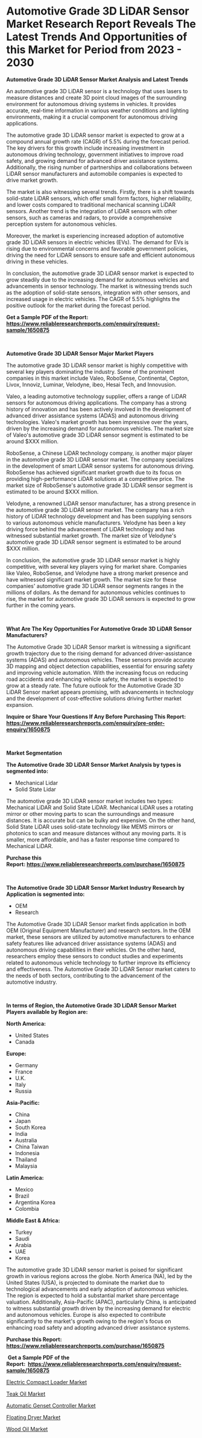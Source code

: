 <p><h1>Automotive Grade 3D LiDAR Sensor Market Research Report Reveals The Latest Trends And Opportunities of this Market for Period from 2023 - 2030</h1></p><p><strong>Automotive Grade 3D LiDAR Sensor Market Analysis and Latest Trends</strong></p>
<p><p>An automotive grade 3D LiDAR sensor is a technology that uses lasers to measure distances and create 3D point cloud images of the surrounding environment for autonomous driving systems in vehicles. It provides accurate, real-time information in various weather conditions and lighting environments, making it a crucial component for autonomous driving applications.</p><p>The automotive grade 3D LiDAR sensor market is expected to grow at a compound annual growth rate (CAGR) of 5.5% during the forecast period. The key drivers for this growth include increasing investment in autonomous driving technology, government initiatives to improve road safety, and growing demand for advanced driver assistance systems. Additionally, the rising number of partnerships and collaborations between LiDAR sensor manufacturers and automobile companies is expected to drive market growth.</p><p>The market is also witnessing several trends. Firstly, there is a shift towards solid-state LiDAR sensors, which offer small form factors, higher reliability, and lower costs compared to traditional mechanical scanning LiDAR sensors. Another trend is the integration of LiDAR sensors with other sensors, such as cameras and radars, to provide a comprehensive perception system for autonomous vehicles.</p><p>Moreover, the market is experiencing increased adoption of automotive grade 3D LiDAR sensors in electric vehicles (EVs). The demand for EVs is rising due to environmental concerns and favorable government policies, driving the need for LiDAR sensors to ensure safe and efficient autonomous driving in these vehicles.</p><p>In conclusion, the automotive grade 3D LiDAR sensor market is expected to grow steadily due to the increasing demand for autonomous vehicles and advancements in sensor technology. The market is witnessing trends such as the adoption of solid-state sensors, integration with other sensors, and increased usage in electric vehicles. The CAGR of 5.5% highlights the positive outlook for the market during the forecast period.</p></p>
<p><strong>Get a Sample PDF of the Report:&nbsp; <a href="https://www.reliableresearchreports.com/enquiry/request-sample/1650875">https://www.reliableresearchreports.com/enquiry/request-sample/1650875</a></strong></p>
<p>&nbsp;</p>
<p><strong>Automotive Grade 3D LiDAR Sensor Major Market Players</strong></p>
<p><p>The automotive grade 3D LiDAR sensor market is highly competitive with several key players dominating the industry. Some of the prominent companies in this market include Valeo, RoboSense, Continental, Cepton, Livox, Innoviz, Luminar, Velodyne, ibeo, Hesai Tech, and Innovusion.</p><p>Valeo, a leading automotive technology supplier, offers a range of LiDAR sensors for autonomous driving applications. The company has a strong history of innovation and has been actively involved in the development of advanced driver assistance systems (ADAS) and autonomous driving technologies. Valeo's market growth has been impressive over the years, driven by the increasing demand for autonomous vehicles. The market size of Valeo's automotive grade 3D LiDAR sensor segment is estimated to be around $XXX million.</p><p>RoboSense, a Chinese LiDAR technology company, is another major player in the automotive grade 3D LiDAR sensor market. The company specializes in the development of smart LiDAR sensor systems for autonomous driving. RoboSense has achieved significant market growth due to its focus on providing high-performance LiDAR solutions at a competitive price. The market size of RoboSense's automotive grade 3D LiDAR sensor segment is estimated to be around $XXX million.</p><p>Velodyne, a renowned LiDAR sensor manufacturer, has a strong presence in the automotive grade 3D LiDAR sensor market. The company has a rich history of LiDAR technology development and has been supplying sensors to various autonomous vehicle manufacturers. Velodyne has been a key driving force behind the advancement of LiDAR technology and has witnessed substantial market growth. The market size of Velodyne's automotive grade 3D LiDAR sensor segment is estimated to be around $XXX million.</p><p>In conclusion, the automotive grade 3D LiDAR sensor market is highly competitive, with several key players vying for market share. Companies like Valeo, RoboSense, and Velodyne have a strong market presence and have witnessed significant market growth. The market size for these companies' automotive grade 3D LiDAR sensor segments ranges in the millions of dollars. As the demand for autonomous vehicles continues to rise, the market for automotive grade 3D LiDAR sensors is expected to grow further in the coming years.</p></p>
<p>&nbsp;</p>
<p><strong>What Are The Key Opportunities For Automotive Grade 3D LiDAR Sensor Manufacturers?</strong></p>
<p><p>The Automotive Grade 3D LiDAR Sensor market is witnessing a significant growth trajectory due to the rising demand for advanced driver-assistance systems (ADAS) and autonomous vehicles. These sensors provide accurate 3D mapping and object detection capabilities, essential for ensuring safety and improving vehicle automation. With the increasing focus on reducing road accidents and enhancing vehicle safety, the market is expected to grow at a steady rate. The future outlook for the Automotive Grade 3D LiDAR Sensor market appears promising, with advancements in technology and the development of cost-effective solutions driving further market expansion.</p></p>
<p><strong>Inquire or Share Your Questions If Any Before Purchasing This Report: <a href="https://www.reliableresearchreports.com/enquiry/pre-order-enquiry/1650875">https://www.reliableresearchreports.com/enquiry/pre-order-enquiry/1650875</a></strong></p>
<p>&nbsp;</p>
<p><strong>Market Segmentation</strong></p>
<p><strong>The Automotive Grade 3D LiDAR Sensor Market Analysis by types is segmented into:</strong></p>
<p><ul><li>Mechanical Lidar</li><li>Solid State Lidar</li></ul></p>
<p><p>The automotive grade 3D LiDAR sensor market includes two types: Mechanical LiDAR and Solid State LiDAR. Mechanical LiDAR uses a rotating mirror or other moving parts to scan the surroundings and measure distances. It is accurate but can be bulky and expensive. On the other hand, Solid State LiDAR uses solid-state technology like MEMS mirrors or photonics to scan and measure distances without any moving parts. It is smaller, more affordable, and has a faster response time compared to Mechanical LiDAR.</p></p>
<p><strong>Purchase this Report:&nbsp;<a href="https://www.reliableresearchreports.com/purchase/1650875">https://www.reliableresearchreports.com/purchase/1650875</a></strong></p>
<p>&nbsp;</p>
<p><strong>The Automotive Grade 3D LiDAR Sensor Market Industry Research by Application is segmented into:</strong></p>
<p><ul><li>OEM</li><li>Research</li></ul></p>
<p><p>The Automotive Grade 3D LiDAR Sensor market finds application in both OEM (Original Equipment Manufacturer) and research sectors. In the OEM market, these sensors are utilized by automotive manufacturers to enhance safety features like advanced driver assistance systems (ADAS) and autonomous driving capabilities in their vehicles. On the other hand, researchers employ these sensors to conduct studies and experiments related to autonomous vehicle technology to further improve its efficiency and effectiveness. The Automotive Grade 3D LiDAR Sensor market caters to the needs of both sectors, contributing to the advancement of the automotive industry.</p></p>
<p>&nbsp;</p>
<p><strong>In terms of Region, the Automotive Grade 3D LiDAR Sensor Market Players available by Region are:</strong></p>
<p>
    <p> <strong> North America: </strong>
        <ul>
            <li>United States</li>
            <li>Canada</li>
        </ul>
        </p> 
    <p> <strong> Europe: </strong>
        <ul>
            <li>Germany</li>
            <li>France</li>
            <li>U.K.</li>
            <li>Italy</li>
            <li>Russia</li>
        </ul>
        </p> 
    <p> <strong> Asia-Pacific: </strong>
        <ul>
            <li>China</li>
            <li>Japan</li>
            <li>South Korea</li>
            <li>India</li>
            <li>Australia</li>
            <li>China Taiwan</li>
            <li>Indonesia</li>
            <li>Thailand</li>
            <li>Malaysia</li>
        </ul>
        </p> 
    <p> <strong> Latin America: </strong>
        <ul>
            <li>Mexico</li>
            <li>Brazil</li>
            <li>Argentina Korea</li>
            <li>Colombia</li>
        </ul>
        </p> 
    <p> <strong> Middle East & Africa: </strong>
        <ul>
            <li>Turkey</li>
            <li>Saudi</li>
            <li>Arabia</li>
            <li>UAE</li>
            <li>Korea</li>
        </ul>
    </p>
    </p>
<p><p>The automotive grade 3D LiDAR sensor market is poised for significant growth in various regions across the globe. North America (NA), led by the United States (USA), is projected to dominate the market due to technological advancements and early adoption of autonomous vehicles. The region is expected to hold a substantial market share percentage valuation. Additionally, Asia-Pacific (APAC), particularly China, is anticipated to witness substantial growth driven by the increasing demand for electric and autonomous vehicles. Europe is also expected to contribute significantly to the market's growth owing to the region's focus on enhancing road safety and adopting advanced driver assistance systems.</p></p>
<p><strong>Purchase this Report: <a href="https://www.reliableresearchreports.com/purchase/1650875">https://www.reliableresearchreports.com/purchase/1650875</a></strong></p>
<p>&nbsp;<strong>Get a Sample PDF of the Report:&nbsp;&nbsp;<a href="https://www.reliableresearchreports.com/enquiry/request-sample/1650875">https://www.reliableresearchreports.com/enquiry/request-sample/1650875</a></strong></p>
<p><strong></strong></p>
<p><p><a href="https://www.linkedin.com/pulse/electric-compact-loader-market-challenges-opportunities-gkebe/">Electric Compact Loader Market</a></p><p><a href="https://medium.com/@rosaleekoss/teak-oil-market-size-growth-forecast-2023-2030-b8744843b650">Teak Oil Market</a></p><p><a href="https://www.linkedin.com/pulse/automatic-genset-controller-market-insights-players-forecast-k6nze/">Automatic Genset Controller Market</a></p><p><a href="https://www.linkedin.com/pulse/floating-dryer-market-research-report-provides-thorough-rhuge/">Floating Dryer Market</a></p><p><a href="https://medium.com/@orphabrakus2023/wood-oil-market-size-growth-forecast-2023-2030-599909018831">Wood Oil Market</a></p></p>